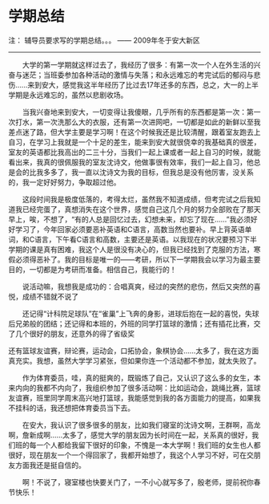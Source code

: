 # 学期总结

注： 辅导员要求写的学期总结。。。
—— 2009年冬于安大新区

-----------

　　大学的第一学期就这样过去了，我经历了很多：有第一次一个人在外生活的兴奋与迷茫；当班委参加各种活动的激情与失落；和永远难忘的考完试后的郁闷与悲伤……来到安大，感觉我这半年经历了比过去17年还多的东西，总之，大一的上半学期是永远难忘的，虽然以悲剧收场。

　　当我兴奋地来到安大，一切变得让我傻眼，几乎所有的东西都是第一次：第一次打水，第一次洗那么大的衣服，还有第一次进网吧，一切都是如此的新鲜以至我差点迷了路，但大学主要是学习啊！在这个时候我还是比较清醒，跟着室友跑去上自习，在学习上我就是一个十足的差生，能来到安大就很侥幸的我基础真的很差，室友的英语都比我高出的二三十分，当我们一起上课或者一起上自习的时候，就能看出来，我真的很佩服我的室友沈诗文，他做事很有效率，我们一起上自习，他总是会的比我多多了，我一直以沈诗文为我的目标，但我总是没有他厉害，没关系的，我一定好好努力，争取超过他。

　　这段时间我是极度低落的，考得太烂，虽然我不知道成绩，但考完试之后我知道我已经完蛋了，真想消失在这个世界，感觉自己这几个月的努力全部败在了那天早上，唉，不想了，“有的人总是回忆过去，幻想未来，却忘了现在……”我必须好好学习了，今年回家必须要恶补英语和C语言，高数当然也要补。早上背英语单词，和C语言，下午看C语言和高数，主要还是英语。以我现在的状况要预习下半学期的课是真有困难，我这个人是很没有决心的，但我已经找到了克服的方法，寒假必须得恶补了。我的目标是唯一的——考研，所以下一学期我会以学习为最主要目的，一切都是为考研而准备。相信自己，我能行的！

　　说活动嘛，我想我是成功的：合唱真爽，经过的突然的悲伤，然后又突然的喜悦，成绩不错就不说了

　　还记得“计科院足球队”在“雀巢”上飞奔的身影，进球后抱在一起的喜悦，失球后兄弟般的团结；还记得和本班的，外班的同学打篮球的激情；还有插花比赛，交了几个很好的朋友，还意外的得了省级奖

还有篮球友谊赛，辩论赛，运动会，口拓协会，象棋协会……太多了，我在这方面真充实。我想，虽然大学学习紧张，但如果你连一个活动都不参加，就太失败了。

　　作为体育委员，哇，真的挺爽的，既锻炼了自己，又认识了这么多的女生，本来内向的我都不内向了，我组织参加了很多活动啊：比如运动会，跳绳比赛，篮球友谊赛，班里同学周末高兴地打篮球，我能感觉到我的各方面能力的提高，如果我不挂科的话，我还想把体育委员当下去。

　　在安大，我认识了很多很多的朋友，比如我们寝室的沈诗文啊，王群啊，高龙啊，詹新成啊……太多了，感觉大学的朋友因为长时间在一起，关系真的很好，我们班的每一个人都给我留下很好的印象，不愧是一本大学啊！我们班的女生也人都很好，现在朋友一个一个得回家了，我都开始想了，我这个人学习不好，可在交朋友方面我还是挺自信的。

　　啊！不说了，寝室楼也快要关门了，一不小心就写多了，殷老师，提前祝你春节快乐！

